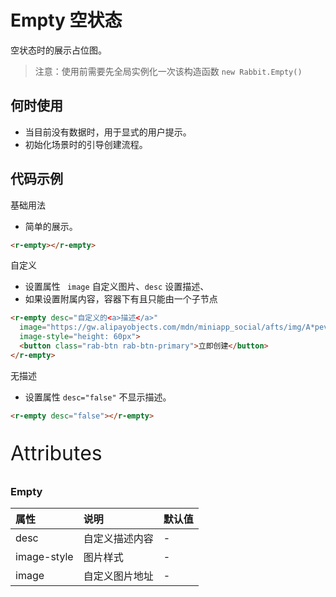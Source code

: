 # Empty 空状态

空状态时的展示占位图。

> 注意：使用前需要先全局实例化一次该构造函数  `new Rabbit.Empty()`

## 何时使用

- 当目前没有数据时，用于显式的用户提示。
- 初始化场景时的引导创建流程。

## 代码示例

基础用法

- 简单的展示。

```html
<r-empty></r-empty>
```

自定义

- 设置属性 ` image` 自定义图片、`desc` 设置描述、 
- 如果设置附属内容，容器下有且只能由一个子节点

```html
<r-empty desc="自定义的<a>描述</a>"
  image="https://gw.alipayobjects.com/mdn/miniapp_social/afts/img/A*pevERLJC9v0AAAAAAAAAAABjAQAAAQ/original"
  image-style="height: 60px">
  <button class="rab-btn rab-btn-primary">立即创建</button>
</r-empty>
```

无描述

- 设置属性 `desc="false"` 不显示描述。

```html
<r-empty desc="false"></r-empty>
```

<p style="font-size: 32px">Attributes</p>

### Empty

| 属性        | 说明           | 默认值 |
| :---------- | :------------- | :----- |
| desc        | 自定义描述内容 | -      |
| image-style | 图片样式       | -      |
| image       | 自定义图片地址 | -      |